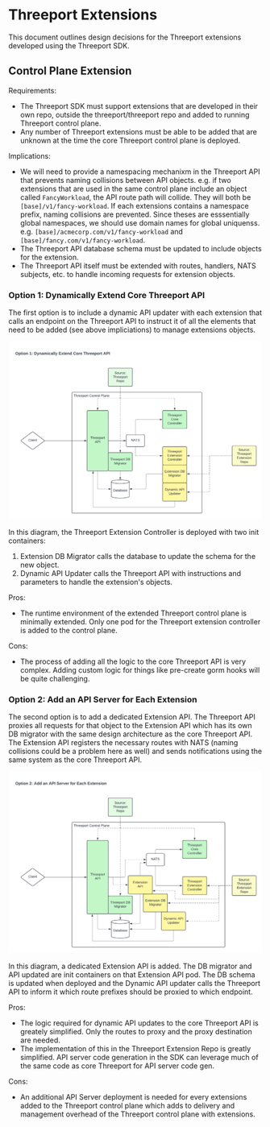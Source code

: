 # Threeport Extensions

This document outlines design decisions for the Threeport extensions developed
using the Threeport SDK.

## Control Plane Extension

Requirements:

* The Threeport SDK must support extensions that are developed in their own repo,
  outside the threeport/threeport repo and added to running Threeport control
  plane.
* Any number of Threeport extensions must be able to be added that are unknown
  at the time the core Threeport control plane is deployed.

Implications:
* We will need to provide a namespacing mechanixm in the Threeport API that
  prevents naming collisions between API objects.
  e.g. if two extensions that are used in the same control plane include an
  object called `FancyWorkload`, the API route path will collide.  They will both
  be `[base]/v1/fancy-workload`.  If each extensions contains a namespace
  prefix, naming collisions are prevented.  Since theses are esssentially global
  namespaces, we should use domain names for global uniquenss.
  e.g. `[base]/acmecorp.com/v1/fancy-workload` and
  `[base]/fancy.com/v1/fancy-workload`.
* The Threeport API database schema must be updated to include objects for the
  extension.
* The Threeport API itself must be extended with routes, handlers, NATS
  subjects, etc. to handle incoming requests for extension objects.

### Option 1: Dynamically Extend Core Threeport API

The first option is to include a dynamic API updater with each extension that
calls an endpoint on the Threeport API to instruct it of all the elements that
need to be added (see above impliciations) to manage extensions objects.

![Dynamic Extensions of API](../img/ThreeportExtensionArch01.png)

In this diagram, the Threeport Extension Controller is deployed with two init
containers:

1. Extension DB Migrator calls the database to update the schema for the new
   object.
2. Dynamic API Updater calls the Threeport API with instructions and parameters
   to handle the extension's objects.

Pros:

* The runtime environment of the extended Threeport control plane is minimally
  extended.  Only one pod for the Threeport extension controller is added to the
  control plane.

Cons:

* The process of adding all the logic to the core Threeport API is very complex.
  Adding custom logic for things like pre-create gorm hooks will be quite
  challenging.

### Option 2: Add an API Server for Each Extension

The second option is to add a dedicated Extension API.  The Threeport API
proxies all requests for that object to the Extension API which has its own DB
migrator with the same design architecture as the core Threeport API.  The
Extension API registers the necessary routes with NATS (naming collisions could
be a problem here as well) and sends notifications using the same system as the
core Threeport API.

![Decicated Extension API Server](../img/ThreeportExtensionArch02.png)

In this diagram, a dedicated Extension API is added.  The DB migrator and API
updated are init containers on that Extension API pod.  The DB schema is updated
when deployed and the Dynamic API updater calls the Threeport API to inform it
which route prefixes should be proxied to which endpoint.

Pros:

* The logic required for dynamic API updates to the core Threeport API is
  greately simplified.  Only the routes to proxy and the proxy destination are
  needed.
* The implementation of this in the Threeport Extension Repo is greatly
  simplified.  API server code generation in the SDK can leverage much of the
  same code as core Threeport for API server code gen.

Cons:

* An additional API Server deployment is needed for every extensions added to
  the Threeport control plane which adds to delivery and management overhead of
  the Threeport control plane with extensions.

